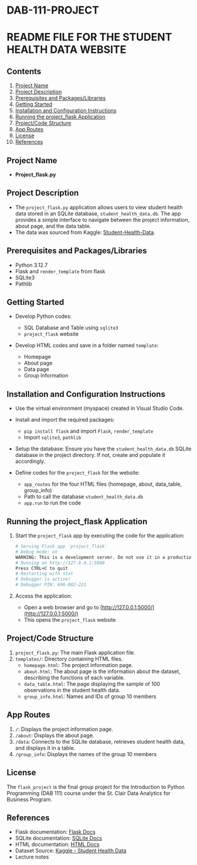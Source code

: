 # DAB-111-PROJECT
# README FILE FOR THE STUDENT HEALTH DATA WEBSITE

## Contents
1. [Project Name](#project-name)
2. [Project Description](#project-description)
3. [Prerequisites and Packages/Libraries](#prerequisites-and-packageslibraries)
4. [Getting Started](#getting-started)
5. [Installation and Configuration Instructions](#installation-and-configuration-instructions)
6. [Running the project_flask Application](#running-the-project_flask-application)
7. [Project/Code Structure](#projectcode-structure)
8. [App Routes](#app-routes)
9. [License](#license)
10. [References](#references)

## Project Name
- **Project_flask.py**

## Project Description
- The `project_flask.py` application allows users to view student health data stored in an SQLite database, `student_health_data.db`. The app provides a simple interface to navigate between the project information, about page, and the data table.
- The data was sourced from Kaggle: [Student-Health-Data](https://www.kaggle.com/datasets/ziya07/student-health-data).

## Prerequisites and Packages/Libraries
- Python 3.12.7
- Flask and `render_template` from flask
- SQLite3
- Pathlib

## Getting Started
- Develop Python codes:
  - SQL Database and Table using `sqlite3`
  - `project_flask` website

- Develop HTML codes and save in a folder named `template`:
  - Homepage
  - About page
  - Data page
  - Group Information

## Installation and Configuration Instructions
- Use the virtual environment (myspace) created in Visual Studio Code.
- Install and import the required packages:
  - `pip install flask` and import `Flask`, `render_template`
  - Import `sqlite3`, `pathlib`
- Setup the database: Ensure you have the `student_health_data.db` SQLite database in the project directory. If not, create and populate it accordingly.

- Define codes for the `project_flask` for the website:
  - `app_routes` for the four HTML files (homepage, about, data_table, group_info)
  - Path to call the database `student_health_data.db`
  - `app.run` to run the code

## Running the project_flask Application
1. Start the `project_flask` app by executing the code for the application:
    ```bash
    # Serving Flask app 'project_flask'
    # Debug mode: on
    WARNING: This is a development server. Do not use it in a production deployment. Use a production WSGI server instead.
    # Running on http://127.0.0.1:5000
    Press CTRL+C to quit
    # Restarting with stat
    # Debugger is active!
    # Debugger PIN: 696-082-221
    ```

2. Access the application:
    - Open a web browser and go to [http://127.0.0.1:5000/](http://127.0.0.1:5000/)
    - This opens the `project_flask` website

## Project/Code Structure
1. `project_flask.py`: The main Flask application file.
2. `templates/`: Directory containing HTML files.
   - `homepage.html`: The project information page.
   - `about.html`: The about page is the information about the dataset, describing the functions of each variable.
   - `data_table.html`: The page displaying the sample of 100 observations in the student health data.
   - `group_info.html`: Names and IDs of group 10 members

## App Routes
1. `/`: Displays the project information page.
2. `/about`: Displays the about page.
3. `/data`: Connects to the SQLite database, retrieves student health data, and displays it in a table.
4. `/group_info`: Displays the names of the group 10 members

## License
The `flask_project` is the final group project for the Introduction to Python Programming (DAB 111) course under the St. Clair Data Analytics for Business Program.

## References
- Flask documentation: [Flask Docs](https://flask.palletsprojects.com/)
- SQLite documentation: [SQLite Docs](https://www.sqlite.org/docs.html)
- HTML documentation: [HTML Docs](https://www.w3schools.com/html/)
- Dataset Source: [Kaggle - Student Health Data](https://www.kaggle.com/datasets/ziya07/student-health-data)
- Lecture notes
